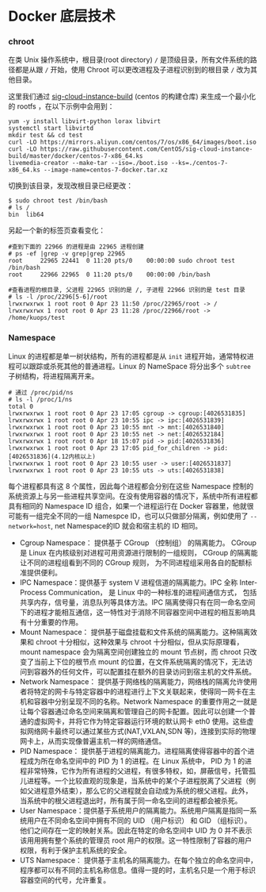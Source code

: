 # Docker 底层技术

### chroot

在类 Unix 操作系统中，根目录\(root directory\) `/` 是顶级目录，所有文件系统的路径都是从跟 `/` 开始，使用 Chroot 可以更改进程及子进程识别到的根目录 `/` 改为其他目录。

这里我们通过 [sig-cloud-instance-build](https://github.com/CentOS/sig-cloud-instance-build.git) \(centos 的构建仓库\) 来生成一个最小化的 rootfs ，在以下示例中会用到：

```text
yum -y install libvirt-python lorax libvirt
systemctl start libvirtd
mkdir test && cd test
curl -LO https://mirrors.aliyun.com/centos/7/os/x86_64/images/boot.iso
curl -LO https://raw.githubusercontent.com/CentOS/sig-cloud-instance-build/master/docker/centos-7-x86_64.ks
livemedia-creator --make-tar --iso=./boot.iso --ks=./centos-7-x86_64.ks --image-name=centos-7-docker.tar.xz
```

切换到该目录，发现改根目录已经更改：

```text
$ sudo chroot test /bin/bash
# ls /
bin  lib64
```

另起一个新的标签页查看变化：

```text
#查到下面的 22966 的进程是由 22965 进程创建
# ps -ef |grep -v grep|grep 22965
root     22965 22441  0 11:20 pts/0    00:00:00 sudo chroot test /bin/bash
root     22966 22965  0 11:20 pts/0    00:00:00 /bin/bash

#查看进程的根目录, 父进程 22965 识别的是 /, 子进程 22966 识别的是 test 目录
# ls -l /proc/2296[5-6]/root
lrwxrwxrwx 1 root root 0 Apr 23 11:50 /proc/22965/root -> /
lrwxrwxrwx 1 root root 0 Apr 23 11:28 /proc/22966/root -> /home/kuops/test
```

### Namespace

 Linux 的进程都是单一树状结构，所有的进程都是从 `init` 进程开始，通常特权进程可以跟踪或杀死其他的普通进程。Linux 的 NameSpace 将分出多个 `subtree` 子树结构，将进程隔离开来。

```text
# 通过 /proc/pid/ns 
# ls -l /proc/1/ns
total 0
lrwxrwxrwx 1 root root 0 Apr 23 17:05 cgroup -> cgroup:[4026531835]
lrwxrwxrwx 1 root root 0 Apr 23 10:55 ipc -> ipc:[4026531839]
lrwxrwxrwx 1 root root 0 Apr 23 10:55 mnt -> mnt:[4026531840]
lrwxrwxrwx 1 root root 0 Apr 23 10:55 net -> net:[4026532184]
lrwxrwxrwx 1 root root 0 Apr 18 15:07 pid -> pid:[4026531836]
lrwxrwxrwx 1 root root 0 Apr 23 17:05 pid_for_children -> pid:[4026531836](4.12内核以上)
lrwxrwxrwx 1 root root 0 Apr 23 10:55 user -> user:[4026531837]
lrwxrwxrwx 1 root root 0 Apr 23 10:55 uts -> uts:[4026531838]
```

每个进程都具有这 8 个属性，因此每个进程都会分别在这些 Namespace 控制的系统资源上与另一些进程共享空间。在没有使用容器的情况下，系统中所有进程都具有相同的 Namespace ID 组合，如果一个进程运行在 Docker 容器里，他就很可能有一组完全不同的一组 Namespce ID，也可以只做部分隔离，例如使用了 `--network=host`, net Namespace的ID 就会和宿主机的 ID 相同。

* Cgroup Namespace： 提供基于 CGroup （控制组） 的隔离能力。 CGroup 是 Linux 在内核级别对进程可用资源进行限制的一组规则， CGroup 的隔离能让不同的进程组看到不同的 CGroup 规则， 为不同进程组采用各自的配额标准提供便利。
* IPC Namespace：提供基于 system V 进程信道的隔离能力。IPC 全称 Inter-Process Communication， 是 Linux 中的一种标准的进程间通信方式， 包括共享内存，信号量，消息队列等具体方法。IPC 隔离使得只有在同一命名空间下的进程才能相互通信，这一特性对于消除不同容器空间中进程的相互影响具有十分重要的作用。
* Mount Namespace： 提供基于磁盘挂载和文件系统的隔离能力。这种隔离效果和 chroot 十分相似，这种效果与 chroot 十分相似，但从实际原理看，mount namespace 会为隔离空间创建独立的 mount 节点树，而 chroot 只改变了当前上下位的根节点 mount 的位置，在文件系统隔离的情况下，无法访问到容器外的任何文件，可以配置挂在额外的目录访问到宿主机的文件系统。
* Network Namespace： 提供基于网络栈的隔离能力，网络栈的隔离允许使用者将特定的网卡与特定容器中的进程进行上下文关联起来，使得同一网卡在主机和容器中分别呈现不同的名称。Network Namespace 的重要作用之一就是让每个容器通过命名空间来隔离和管理自己的网卡配置。因此可以创建一个普通的虚拟网卡，并将它作为特定容器运行环境的默认网卡 eth0 使用。这些虚拟网络网卡最终可以通过某些方式\(NAT,VXLAN,SDN 等\)，连接到实际的物理网卡上，从而实现像普遍主机一样的网络通信。
* PID Namespace： 提供基于进程的隔离能力。进程隔离使得容器中的首个进程成为所在命名空间中的 PID 为 1 的进程。在 Linux 系统中， PID 为 1 的进程非常特殊，它作为所有进程的父进程，有很多特权，如，屏蔽信号，托管孤儿进程等。一个比较直观的现象是，当系统中的某个子进程脱离了父进程（例如父进程意外结束），那么它的父进程就会自动成为系统的根父进程。此外，当系统中的根父进程退出时，所有属于同一命名空间的进程都会被杀死。
* User Namespace：提供基于系统用户的隔离能力。系统用户隔离是指同一系统用户在不同命名空间中拥有不同的 UID （用户标识） 和 GID （组标识）。他们之间存在一定的映射关系。因此在特定的命名空间中 UID 为 0 并不表示该用用拥有整个系统的管理员 root 用户的权限。这一特性限制了容器的用户权限，有利于保护主机系统的安全。
* UTS Namespace： 提供基于主机名的隔离能力。在每个独立的命名空间中，程序都可以有不同的主机名称信息。值得一提的时，主机名只是一个用于标识容器空间的代号，允许重复。




